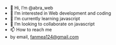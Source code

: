 - 👋 Hi, I’m @abra_web
- 👀 I’m interested in Web development and coding 
- 🌱 I’m currently learning javascript 
- 💞️ I’m looking to collaborate on javascript 
- 📫 How to reach me
- by email, fanmea124@gmail.com 

<!---
abra124-ug/abra124-ug is a ✨ special ✨ repository because its `README.md` (this file) appears on your GitHub profile.
You can click the Preview link to take a look at your changes.
--->
